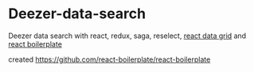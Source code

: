 # Deezer-data-search
Deezer data search with react, redux, saga, reselect, [react data grid](https://github.com/adazzle/react-data-grid) and [react boilerplate](https://github.com/react-boilerplate/react-boilerplate)


created https://github.com/react-boilerplate/react-boilerplate
